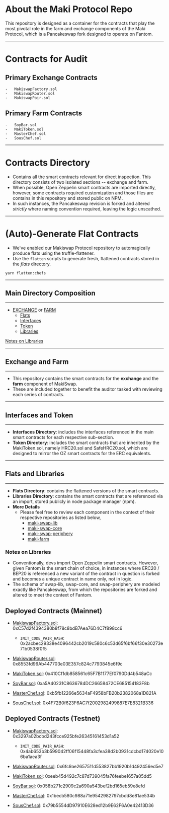 # About the Maki Protocol Repo
This repository is designed as a container for the contracts that play the most pivotal role in the farm and exchange components of the Maki Protocol, which is a Pancakeswap fork designed to operate on Fantom.
___
# Contracts for Audit
## Primary Exchange Contracts
    -   MakiswapFactory.sol
    -   MakiswapRouter.sol
    -   MakiswapPair.sol

## Primary Farm Contracts
    -   SoyBar.sol
    -   MakiToken.sol
    -   MasterChef.sol
    -   SousChef.sol
___
# Contracts Directory
-   Contains all the smart contracts relevant for direct inspection. This directory consists of two isolated sections -- exchange and farm. 
-   When possible, Open Zeppelin smart contracts are imported directly, however, some contracts required customization and those files are contains in this repository and stored public on NPM. 
-   In such instances, the Pancakeswap revision is forked and altered *strictly* where naming convention required, leaving the logic unscathed.

___
# (Auto)-Generate Flat Contracts
- We've enabled our Makiswap Protocol repository to automagically produce flats using the truffle-flattener.
- Use the `flatten` scripts to generate fresh, flattened contracts stored in the *flats* directory. 

```
yarn flatten:chefs 
```
___
## Main Directory Composition
___
-   [EXCHANGE](#exchange-and-farm) or [FARM](#exchange-and-farm)
    -   [Flats](#flats-and-libraries)
    -   [Interfaces](#interfaces-and-token)
    -   [Token](#interfaces-and-token)
    -   [Libraries](#flats-and-libraries)


[Notes on Libraries](#notes-on-libraries)

___
## Exchange and Farm
___
- This repository contains the smart contracts for the **exchange** and the **farm** component of MakiSwap. 
- These are included together to benefit the auditor tasked with reviewing each series of contracts.
___
## Interfaces and Token
___

- **Interfaces Directory**: includes the interfaces referenced in the main smart contracts for each respective sub-section.
- **Token Directory**: includes the smart contracts that are inherited by the MakiToken.sol, namely HRC20.sol and SafeHRC20.sol, which are designed to mirror the OZ smart contracts for the ERC equivalents.
___
## Flats and Libraries
___
- **Flats Directory**: contains the flattened versions of the smart contracts.
- **Libraries Directory**: contains the smart contracts that are referenced via an import, stored publicly in node package manager (npm).
- **More Details** 
    -   Please feel free to review each component in the context of their respective repositories as listed below,
        -   [maki-swap-lib](https://github.com/makiswap-protocol/maki-swap-lib)
        -   [maki-swap-core](https://github.com/makiswap-protocol/maki-swap-core)
        -   [maki-swap-periphery](https://github.com/makiswap-protocol/maki-swap-periphery)
        -   [maki-farm](https://github.com/makiswap-protocol/maki-farm)

### Notes on Libraries
- Conventionally, devs import Open Zeppelin smart contracts. However, given Fantom is the smart chain of choice, in instances where ERC20 / BEP20 is referenced a new variant of the contract in question is forked and becomes a unique contract in name only, not in logic.
- The schema of swap-lib, swap-core, and swap-periphery are modeled exactly like Pancakeswap, from which the repositories are forked and altered to meet the context of Fantom.


## Deployed Contracts (Mainnet)

- [MakiswapFactory.sol](https://ftmscan.com/address/0xC57d2f4394380b8f78c8bdB7Aea76D4C7f898cc6#code): 0xC57d2f4394380b8f78c8bdB7Aea76D4C7f898cc6
    - `INIT_CODE_PAIR_HASH`: 0x2acbec29338e4096442cb2019c580c6c53d65f6bf66f30e30273e71b0538f0f5 
- [MakiswapRouter.sol](https://ftmscan.com/address/0x8553fd96Ab447703e03E357c824c7793845e6f9c#code): 0x8553fd96Ab447703e03E357c824c7793845e6f9c

- [MakiToken.sol](https://ftmscan.com/address/0x410Cf1db858561c65F7B1177Ef0790Dd4b548aCc#code): 0x410Cf1db858561c65F7B1177Ef0790Dd4b548aCc
- [SoyBar.sol](https://ftmscan.com/address/0xa5A40231C8636784DC26658472CE685154183F8b#code): 0xa5A40231C8636784DC26658472CE685154183F8b
- [MasterChef.sol](https://ftmscan.com/address/0xb5fb12266e5634aF4958bFB20b2382068a1D821A#code): 0xb5fb12266e5634aF4958bFB20b2382068a1D821A
- [SousChef.sol](https://ftmscan.com/address/0x4F72B0f623F6AC7f2002982499887E7E8321B336#code): 0x4F72B0f623F6AC7f2002982499887E7E8321B336

## Deployed Contracts (Testnet)
- [MakiswapFactory.sol](https://testnet.ftmscan.com/address/0x3297a02bcbd243fcce925bfe26345161453d1a52#code): 0x3297a02bcbd243fcce925bfe26345161453d1a52
    - `INIT_CODE_PAIR_HASH`: 0x4ab653b3b599042ff06f15448fa3cfea38d2b0931cdcbd174020e106ba1aea3f 
- [MakiswapRouter.sol](https://testnet.ftmscan.com/address/0x6fc9ae2657511d553827bb1920b1d492456ed5e7#code): 0x6fc9ae2657511d553827bb1920b1d492456ed5e7

- [MakiToken.sol](https://testnet.ftmscan.com/address/0xeeb45d492c7c87d739045fa76feebe1657a05dd5#code): 0xeeb45d492c7c87d739045fa76feebe1657a05dd5
- [SoyBar.sol](https://testnet.ftmscan.com/address/0x058b271c2909c2a690a543bef2bd165eb59e8efd#code): 0x058b271c2909c2a690a543bef2bd165eb59e8efd
- [MasterChef.sol](https://testnet.ftmscan.com/address/0x1becb580c988a71e9542982797cbdd8e81ae534b#code): 0x1becb580c988a71e9542982797cbdd8e81ae534b
- [SousChef.sol](https://testnet.ftmscan.com/address/0x79b5554dD97910E628ed12b9E62F6A0e42413D36#code): 0x79b5554dD97910E628ed12b9E62F6A0e42413D36
